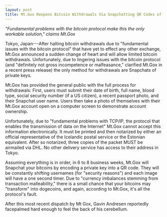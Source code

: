```yaml
---
layout: post
title: Mt.Gox Reopens Bitcoin Withdrawals Via Snapchatting QR Codes of Private Keys
---
```


*"Fundamental problems with the bitcoin protocol make this the only workable solution," claims Mt.Gox*

Tokyo, Japan---After halting bitcoin withdrawals due to "fundamental issues with the bitcoin protocol" that have yet to effect any other exchange, Mt.Gox announced a sudden change of heart and will allow limited bitcoin withdrawals. Unfortunately, due to lingering issues with the bitcoin protocol (and "definitely not gross incompetence or malfeasance," clarified Mt.Gox in a recent press release) the only method for withdrawals are Snapchats of private keys.

Mt.Gox has provided the general public with the full process for withdrawals: First, users must submit their date of birth, full name, blood type, social security number (if a US citizen), a recent passport photo, and their Snapchat user name. Users then take a photo of themselves with their Mt.Gox account open on a computer screen to demonstrate account ownership.

Unfortunately, due to "fundamental problems with TCP/IP, the protocol that enables the transmission of data on the Internet" Mt.Gox cannot accept this information electronically. It must be printed and then notarized by either an official representative of the Icelandic postal service or the Estonian equivalent. After so notarized, three copies of the packet MUST be airmailed via DHL. No other delivery service has access to their address in Tokyo.

Assuming everything is in order, in 6 to 8 business weeks, Mt.Gox will Snapchat your bitcoins by encoding a private key into a QR code. They will be constantly shifting usernames (for "security reasons") and each image will have a one second timer. Due to "currency imbalances stemming from transaction malleability," there is a small chance that your bitcoins may "transform" into dogecoins, and again, according to Mt.Gox, it's all the protocol's fault.

After this most recent dispatch by Mt Gox, Gavin Andresen reportedly facepalmed hard enough to feel the back of his cerebellum.
